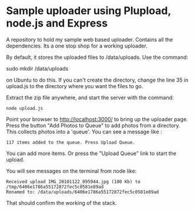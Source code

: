 # Sample uploader using Plupload, node.js and Express

A repository to hold my sample web based uploader. Contains all the dependencies. Its a one stop shop for a working uploader.

By default, it stores the uploaded files to /data/uploads. Use the command:

   sudo mkdir /data/uploads

on Ubuntu to do this. If you can't create the directory, change the line 35 in upload.js to the directory where you want the files to go. 

Extract the zip file anywhere, and start the server with the command:

    node upload.js

Point your browser to [http://localhost:3000/](http://localhost:3000/) to bring up the uploader page. Press the button "Add Photos to Queue" to add photos from a directory. This collects photos into a 'queue'. You can see a message like :

    117 items added to the queue. Press Upload Queue.

You can add more items. Or press the "Upload Queue" link to start the upload.

You will see messages on the terminal from node like:

    Received upload IMG_20101122_095944.jpg (100 Kb) to /tmp/6406e1786a55172872fec5c0581e89ad
    Renamed to: /data/uploads/6406e1786a55172872fec5c0581e89ad

That should confirm the working of the stack.
